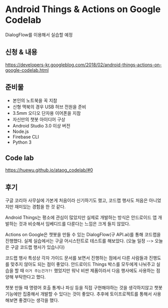 # Android Things & Actions on Google Codelab

DialogFlow를 이용해서 실습할 예정

## 신청 & 내용

https://developers-kr.googleblog.com/2018/02/android-things-actions-on-google-codelab.html

## 준비물

- 본인의 노트북을 꼭 지참
- 신형 맥북의 경우 USB 허브 전원을 준비
- 3.5mm 오디오 단자용 이어폰을 지참
- 자신만의 챗봇 아이디어 구상
- Android Studio 3.0 이상 버전
- Node.js
- Firebase CLI
- Python 3

## Code lab

https://huewu.github.io/ataog_codelab/#0

## 후기

구글 코리아 사무실에 가본게 처음이라 신기하기도 했고, 코드랩 행사도 처음은 아니었지만 재미있는 경험을 한 것 같다.

Android Things는 평소에 관심이 많았지만 실제로 개발하는 방식은 안드로이드 앱 개발하는 것과 비슷해서 임베디드를 다룬다는 느낌은 크게 들지 않았다.

Actions on Google은 챗봇을 만들 수 있는 DialogFlow(구 API.ai)를 통해 코드랩을 진행했다.
실제 실습에서는 구글 어시스턴트로 테스트를 해보았다. (오늘 일정 --> 오늘은 구글 코드랩 행사가 있습니다)

코드랩 행사 특성상 각자 가이드 문서를 보면서 진행하는 점에서 다른 사람들과 진행도를 맞추지 않아도 되는 점이 좋았다.
안드로이드 Things 박스를 모두에게 나눠주고 실습을 할 때 `이거 주는건가?!` 했었지만 워낙 비싼 제품이라서
다음 행사에도 사용하는 점 양해 부탁한다고 했다.

챗봇 만들 때 명령어 호출 통계나 파싱 등을 직접 구현해야하는 것을 생각하지않고 챗봇 기능에만 집중해서
개발할 수 있다는 것이 좋았다. 추후에 토이프로젝트를 통해서 사용해보면 좋겠다는 생각을 했다.
